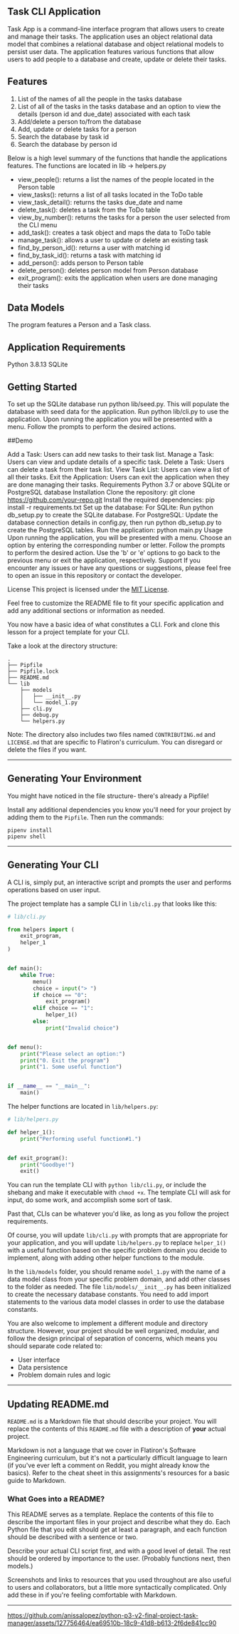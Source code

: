 ## Task CLI Application

Task App is a command-line interface program that allows users to create and manage their tasks. The application uses an object relational data model that combines a relational database and object relational models to persist user data. The application features various functions that allow users to add people to a database and create, update or delete their tasks. 


## Features 
1. List of the names of all the people in the tasks database
2. List of all of the tasks in the tasks database and an option to view the details (person id and due_date) associated with each task
4. Add/delete a person to/from the database
3. Add, update or delete tasks for a person
4. Search the database by task id 
5. Search the database by person id 


Below is a high level summary of the functions that handle the applications features. 
The functions are located in lib -> helpers.py

- view_people(): returns a list the names of the people located  in the Person table
- view_tasks(): returns a list of all tasks located in the ToDo table
- view_task_detail(): returns the tasks due_date and name 
- delete_task(): deletes a task from the ToDo table 
- view_by_number(): returns the tasks for a person the user selected from the CLI menu
- add_task(): creates a task object and maps the data to ToDo table
- manage_task(): allows a user to update or delete an existing task
- find_by_person_id(): returns a user with matching id
- find_by_task_id(): returns a task with matching id
- add_person(): adds person to Person table 
- delete_person(): deletes person model from Person database
- exit_program(): exits the application when users are done managing their tasks 


## Data Models 
The program features a Person and a Task class. 


## Application Requirements
Python 3.8.13 
SQLite 

## Getting Started 
To set up the SQLite database run python lib/seed.py. This will populate the database with seed data for the application. 
Run python lib/cli.py to use the application. Upon running the application you will be presented with a menu. 
Follow the prompts to perform the desired actions.



##Demo

Add a Task: Users can add new tasks to their task list.
Manage a Task: Users can view and update details of a specific task.
Delete a Task: Users can delete a task from their task list.
View Task List: Users can view a list of all their tasks.
Exit the Application: Users can exit the application when they are done managing their tasks.
Requirements
Python 3.7 or above
SQLite or PostgreSQL database
Installation
Clone the repository: git clone https://github.com/your-repo.git
Install the required dependencies: pip install -r requirements.txt
Set up the database:
For SQLite: Run python db_setup.py to create the SQLite database.
For PostgreSQL: Update the database connection details in config.py, then run python db_setup.py to create the PostgreSQL tables.
Run the application: python main.py
Usage
Upon running the application, you will be presented with a menu.
Choose an option by entering the corresponding number or letter.
Follow the prompts to perform the desired action.
Use the 'b' or 'e' options to go back to the previous menu or exit the application, respectively.
Support
If you encounter any issues or have any questions or suggestions, please feel free to open an issue in this repository or contact the developer.

License
This project is licensed under the [MIT License](LICENSE).

Feel free to customize the README file to fit your specific application and add any additional sections or information as needed.

You now have a basic idea of what constitutes a CLI. Fork and clone this lesson
for a project template for your CLI.

Take a look at the directory structure:

```console
.
├── Pipfile
├── Pipfile.lock
├── README.md
└── lib
    ├── models
    │   ├── __init__.py
    │   └── model_1.py
    ├── cli.py
    ├── debug.py
    └── helpers.py
```

Note: The directory also includes two files named `CONTRIBUTING.md` and
`LICENSE.md` that are specific to Flatiron's curriculum. You can disregard or
delete the files if you want.

---

## Generating Your Environment

You might have noticed in the file structure- there's already a Pipfile!

Install any additional dependencies you know you'll need for your project by
adding them to the `Pipfile`. Then run the commands:

```console
pipenv install
pipenv shell
```

---

## Generating Your CLI

A CLI is, simply put, an interactive script and prompts the user and performs
operations based on user input.

The project template has a sample CLI in `lib/cli.py` that looks like this:

```py
# lib/cli.py

from helpers import (
    exit_program,
    helper_1
)


def main():
    while True:
        menu()
        choice = input("> ")
        if choice == "0":
            exit_program()
        elif choice == "1":
            helper_1()
        else:
            print("Invalid choice")


def menu():
    print("Please select an option:")
    print("0. Exit the program")
    print("1. Some useful function")


if __name__ == "__main__":
    main()
```

The helper functions are located in `lib/helpers.py`:

```py
# lib/helpers.py

def helper_1():
    print("Performing useful function#1.")


def exit_program():
    print("Goodbye!")
    exit()
```

You can run the template CLI with `python lib/cli.py`, or include the shebang
and make it executable with `chmod +x`. The template CLI will ask for input, do
some work, and accomplish some sort of task.

Past that, CLIs can be whatever you'd like, as long as you follow the project
requirements.

Of course, you will update `lib/cli.py` with prompts that are appropriate for
your application, and you will update `lib/helpers.py` to replace `helper_1()`
with a useful function based on the specific problem domain you decide to
implement, along with adding other helper functions to the module.

In the `lib/models` folder, you should rename `model_1.py` with the name of a
data model class from your specific problem domain, and add other classes to the
folder as needed. The file `lib/models/__init__.py` has been initialized to
create the necessary database constants. You need to add import statements to
the various data model classes in order to use the database constants.

You are also welcome to implement a different module and directory structure.
However, your project should be well organized, modular, and follow the design
principal of separation of concerns, which means you should separate code
related to:

- User interface
- Data persistence
- Problem domain rules and logic

---

## Updating README.md

`README.md` is a Markdown file that should describe your project. You will
replace the contents of this `README.md` file with a description of **your**
actual project.

Markdown is not a language that we cover in Flatiron's Software Engineering
curriculum, but it's not a particularly difficult language to learn (if you've
ever left a comment on Reddit, you might already know the basics). Refer to the
cheat sheet in this assignments's resources for a basic guide to Markdown.

### What Goes into a README?

This README serves as a template. Replace the contents of this file to describe
the important files in your project and describe what they do. Each Python file
that you edit should get at least a paragraph, and each function should be
described with a sentence or two.

Describe your actual CLI script first, and with a good level of detail. The rest
should be ordered by importance to the user. (Probably functions next, then
models.)

Screenshots and links to resources that you used throughout are also useful to
users and collaborators, but a little more syntactically complicated. Only add
these in if you're feeling comfortable with Markdown.

---


https://github.com/anissalopez/python-p3-v2-final-project-task-manager/assets/127756464/ea69510b-18c9-41d8-b613-2f6de841cc90


